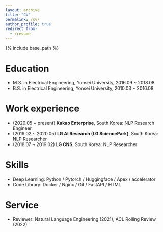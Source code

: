 ```yaml
---
layout: archive
title: "CV"
permalink: /cv/
author_profile: true
redirect_from:
  - /resume
---
```


{% include base_path %}

Education
======
* M.S. in Electrical Engineering, Yonsei University, 2016.09 ~ 2018.08
* B.S. in Electrical Engineering, Yonsei University, 2010.03 ~ 2016.08

Work experience
======
* (2020.05 ~ present) **Kakao Enterprise**, South Korea: NLP Research Engineer
* (2019.02 ~ 2020.05) **LG AI Research (LG SciencePark)**, South Korea: NLP Researcher 
* (2018.07 ~ 2019.02) **LG CNS**, South Korea: NLP Researcher

Skills
======
* Deep Learning: Python / Pytorch / Huggingface / Apex / accelerator
* Code Library: Docker / Nginx / Git / FastAPI / HTML 
  
Service
======
* Reviewer: Natural Language Engineering (2021), ACL Rolling Review (2022)

